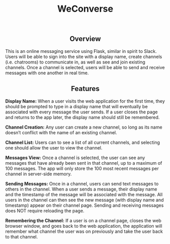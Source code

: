 <h1 align="center">WeConverse</h1>

<br>

<h2 align="center">Overview</h2>

<p>This is an online messaging service using Flask, similar in spirit to Slack. Users will be able to sign into the site with a display name, create channels (i.e. chatrooms) to communicate in, as well as see and join existing channels. Once a channel is selected, users will be able to send and receive messages with one another in real time.</p>

<h2 align="center">Features</h2>
 
 <p><b>Display Name:</b> When a user visits the web application for the first time, they should be prompted to type in a display name that will eventually be associated with every message the user sends. If a user closes the page and returns to the app later, the display name should still be remembered.</p>
 
 <p><b>Channel Creation:</b> Any user can create a new channel, so long as its name doesn’t conflict with the name of an existing channel.</p>
 
 <p><b>Channel List:</b> Users can to see a list of all current channels, and selecting one should allow the user to view the channel.</p>
 
 <p><b>Messages View:</b> Once a channel is selected, the user can see any messages that have already been sent in that channel, up to a maximum of 100 messages. The app will only store the 100 most recent messages per channel in server-side memory.</p>
 
 <p><b></b></p>
 
 <p><b>Sending Messages:</b> Once in a channel, users can send text messages to others in the channel. When a user sends a message, their display name and the timestamp of the message will be associated with the message. All users in the channel can then see the new message (with display name and timestamp) appear on their channel page. Sending and receiving messages does NOT require reloading the page.</p>
 
 <p><b>Remembering the Channel:</b> If a user is on a channel page, closes the web browser window, and goes back to the web application, the application will remember what channel the user was on previously and take the user back to that channel.</p>
